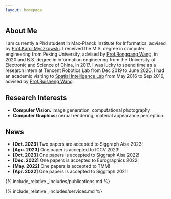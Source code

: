 ```yaml
---
layout: homepage
---
```


## About Me

I am currently a Phd student in Max-Planck Institute for Informatics, advised by [Prof.Karol Myszkowski](https://people.mpi-inf.mpg.de/~karol/). I received the M.S. degree in computer engineering from Peking University, advised by [Prof.Ronggang Wang](https://www.ece.pku.edu.cn/info/1012/1090.htm), in 2020 and B.S. degree in information engineering from the University of Electronic and Science of China, in 2017. I was lucky to spend time as a research intern at Tencent Robotics Lab from Dec 2019 to June 2020. I had an academic visiting to [Spatial Intelligence Lab](https://ucalgary.ca/labs/spatial-intelligence/home) from May 2016 to Sep 2016, advised by [Prof.Ruisheng Wang](https://profiles.ucalgary.ca/ruisheng-wang).

## Research Interests

- **Computer Vision:** image generation, computational photography
- **Computer Graphics:** nerual rendering, material appearance perception.

## News

- **[Oct. 2023]** Two papers are accepted to Siggraph Aisa 2023!
- **[Agu. 2023]** One paper is accepted to ICCV 2023!
- **[Oct. 2023]** One papers is accepted to Siggraph Aisa 2022!
- **[Dec. 2022]** One papers is accepted to Eurographics 2022!
- **[May. 2022]** One papers is accepted to TMM!
- **[Apr. 2022]** One papers is accepted to Siggraph 2021!

{% include_relative _includes/publications.md %}

{% include_relative _includes/services.md %}
